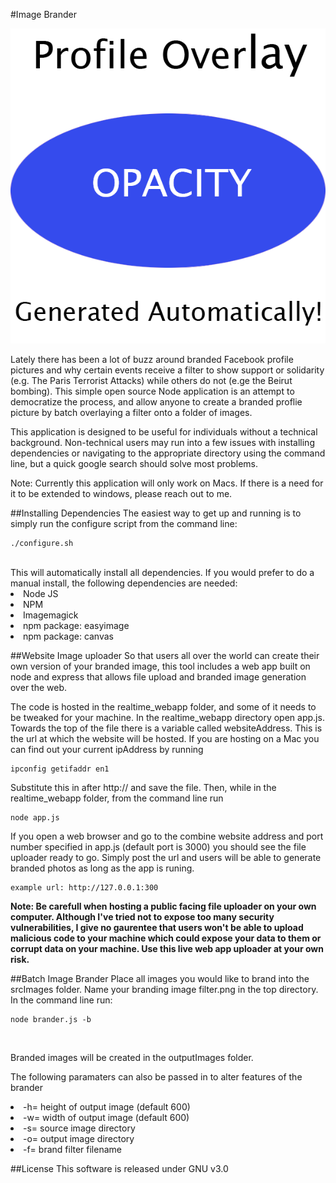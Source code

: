 #Image Brander

![](filter.png)

Lately there has been a lot of buzz around branded Facebook profile pictures and why certain events receive a filter to show support or solidarity (e.g. The Paris Terrorist Attacks) while others do not (e.ge the Beirut bombing).  This simple open source Node application is an attempt to democratize the process, and allow anyone to create a branded proflie picture by batch overlaying a filter onto a folder of images.<br>

This application is designed to be useful for individuals without a technical background.  Non-technical users may run into a few issues with installing dependencies or navigating to the appropriate directory using the command line, but a quick google search should solve most problems.

Note: Currently this application will only work on Macs.  If there is a need for it to be extended to windows, please reach out to me.

##Installing Dependencies
The easiest way to get up and running is to simply run the configure script from the command line:<br>
```
./configure.sh
```
<br>
This will automatically install all dependencies. If you would prefer to do a manual install, the following dependencies are needed:<br>
<li>Node JS
<li>NPM
<li>Imagemagick
<li>npm package: easyimage
<li>npm package: canvas

##Website Image uploader
So that users all over the world can create their own version of your branded image, this tool includes a web app built on node and express that allows file upload and branded image generation over the web.

The code is hosted in the realtime\_webapp folder, and some of it needs to be tweaked for your machine.  In the realtime\_webapp directory open app.js.  Towards the top of the file there is a variable called websiteAddress.  This is the url at which the website will be hosted.  If you are hosting on a Mac you can find out your current ipAddress by running<br>
```
ipconfig getifaddr en1
```

Substitute this in after http:// and save the file.  Then, while in the realtime_webapp folder, from the command line run<br>
```
node app.js
```

If you open a web browser and go to the combine website address and port number specified in app.js (default port is 3000) you should see the file uploader ready to go.  Simply post the url and users will be able to generate branded photos as long as the app is runing.<br>
```
example url: http://127.0.0.1:300
```

<b>Note: Be carefull when hosting a public facing file uploader on your own computer.  Although I've tried not to expose too many security vulnerabilities, I give no gaurentee that users won't be able to upload malicious code to your machine which could expose your data to them or corrupt data on your machine.  Use this live web app uploader at your own risk.</b>

##Batch Image Brander
Place all images you would like to brand into the srcImages folder.  Name your branding image filter.png in the top directory.  In the command line run:<br>
```
node brander.js -b
```
<br>

Branded images will be created in the outputImages folder.

The following paramaters can also be passed in to alter features of the brander
<li>-h= height of output image (default 600)
<li>-w= width of output image (default 600)
<li>-s= source image directory
<li>-o= output image directory
<li>-f= brand filter filename

##License
This software is released under GNU v3.0



